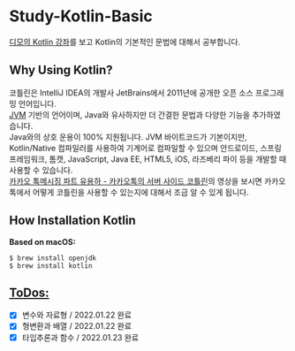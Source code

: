 # Study-Kotlin-Basic
[디모의 Kotlin 강좌](https://www.youtube.com/watch?v=8RIsukgeUVw&list=PLQdnHjXZyYadiw5aV3p6DwUdXV2bZuhlN&index=1)를 보고 Kotlin의 기본적인 문법에 대해서 공부합니다.  

## Why Using Kotlin?
코틀린은 IntelliJ IDEA의 개발사 JetBrains에서 2011년에 공개한 오픈 소스 프로그래밍 언어입니다.  
[JVM](https://d2.naver.com/helloworld/1230) 기반의 언어이며, Java와 유사하지만 더 간결한 문법과 다양한 기능을 추가하였습니다.  
Java와의 상호 운용이 100% 지원됩니다. JVM 바이트코드가 기본이지만, Kotlin/Native 컴파일러를 사용하여 기계어로 컴파일할 수 있으며 안드로이드, 스프링 프레임워크, 톰캣, JavaScript, Java EE, HTML5, iOS, 라즈베리 파이 등을 개발할 때 사용할 수 있습니다.  
[카카오 톡메시징 파트 유용하 - 카카오톡의 서버 사이드 코틀린](https://tv.kakao.com/channel/3150758/cliplink/391419295)의 영상을 보시면 카카오톡에서 어떻게 코틀린을 사용할 수 있는지에 대해서 조금 알 수 있게 됩니다.

## How Installation Kotlin
**Based on macOS:**
```shell
$ brew install openjdk
$ brew install kotlin
```

## [ToDos:](https://parkhyunsang.com/TIL/docs/lecture/dimo/)
- [X] 변수와 자료형 / 2022.01.22 완료
- [X] 형변환과 배열 / 2022.01.22 완료
- [X] 타입추론과 함수 / 2022.01.23 완료